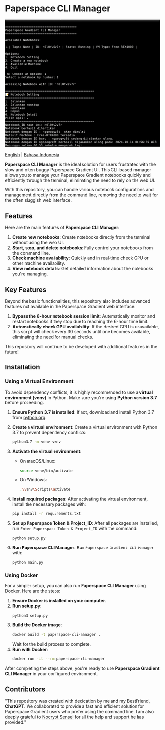 # Paperspace CLI Manager
![Project Screenshot](./img/Image1.jpg)

[English](readme.md) | [Bahasa Indonesia](readme_ID.md)

**Paperspace CLI Manager** is the ideal solution for users frustrated with the slow and often buggy Paperspace Gradient UI. This CLI-based manager allows you to manage your Paperspace Gradient notebooks quickly and efficiently through the terminal, eliminating the need to rely on the web UI.

With this repository, you can handle various notebook configurations and management directly from the command line, removing the need to wait for the often sluggish web interface.

## Features

Here are the main features of **Paperspace CLI Manager**:

1. **Create new notebooks**: Create notebooks directly from the terminal without using the web UI.
2. **Start, stop, and delete notebooks**: Fully control your notebooks from the command line.
3. **Check machine availability**: Quickly and in real-time check GPU or other machine availability.
4. **View notebook details**: Get detailed information about the notebooks you're managing.

## Key Features

Beyond the basic functionalities, this repository also includes advanced features not available in the Paperspace Gradient web interface:

1. **Bypass the 6-hour notebook session limit**: Automatically monitor and restart notebooks if they stop due to reaching the 6-hour time limit.
2. **Automatically check GPU availability**: If the desired GPU is unavailable, this script will check every 30 seconds until one becomes available, eliminating the need for manual checks.

This repository will continue to be developed with additional features in the future!

## Installation

### Using a Virtual Environment

To avoid dependency conflicts, it is highly recommended to use a **virtual environment (venv)** in Python. Make sure you're using **Python version 3.7** before proceeding.

1. **Ensure Python 3.7 is installed**:
   If not, download and install Python 3.7 from [python.org](https://www.python.org/downloads/release/python-370/).

2. **Create a virtual environment**:
   Create a virtual environment with Python 3.7 to prevent dependency conflicts:
   ```bash
   python3.7 -m venv venv
   ```

3. **Activate the virtual environment**:
   - On macOS/Linux:
     ```bash
     source venv/bin/activate
     ```
   - On Windows:
     ```bash
     .\venv\Scripts\activate
     ```

4. **Install required packages**:
   After activating the virtual environment, install the necessary packages with:
   ```bash
   pip install -r requirements.txt
   ```

5. **Set up Paperspace Token & Project_ID**:
   After all packages are installed, run `Enter Paperspace Token & Project_ID` with the command:
   ```bash
   python setup.py
   ```

6. **Run Paperspace CLI Manager**:
   Run `Paperspace Gradient CLI Manager` with:
   ```bash
   python main.py
   ```

### Using Docker

For a simpler setup, you can also run **Paperspace CLI Manager** using Docker. Here are the steps:

1. **Ensure Docker is installed on your computer**.
2. **Run setup.py**:
   ```bash
   python3 setup.py
   ```
3. **Build the Docker image**:
   ```bash
   docker build -t paperspace-cli-manager .
   ```
   Wait for the build process to complete.
4. **Run with Docker**:
   ```bash
   docker run -it --rm paperspace-cli-manager
   ```

After completing the steps above, you're ready to use **Paperspace Gradient CLI Manager** in your configured environment.

## Contributors

"This repository was created with dedication by me and my BestFriend, **ChatGPT**. We collaborated to provide a fast and efficient solution for Paperspace Gradient users who prefer using the command line. I am also deeply grateful to [Nocrypt Sensei](https://github.com/NoCrypt) for all the help and support he has provided."
